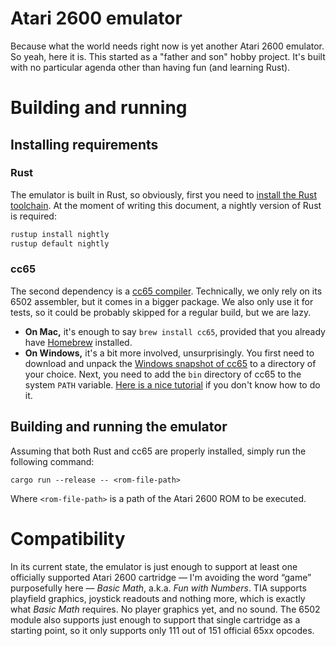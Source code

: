 # Atari 2600 emulator

Because what the world needs right now is yet another Atari 2600 emulator. So yeah, here it is. This started as a "father and son" hobby project. It's built with no particular agenda other than having fun (and learning Rust).

# Building and running

## Installing requirements

### Rust

The emulator is built in Rust, so obviously, first you need to [install the Rust toolchain](https://www.rust-lang.org/tools/install). At the moment of writing this document, a nightly version of Rust is required:

```sh
rustup install nightly
rustup default nightly
```

### cc65

The second dependency is a [cc65 compiler](https://cc65.github.io/). Technically, we only rely on its 6502 assembler, but it comes in a bigger package. We also only use it for tests, so it could be probably skipped for a regular build, but we are lazy.

* **On Mac,** it's enough to say `brew install cc65`, provided that you already have [Homebrew](https://brew.sh/) installed.
* **On Windows,** it's a bit more involved, unsurprisingly. You first need to download and unpack the [Windows snapshot of cc65](https://sourceforge.net/projects/cc65/files/cc65-snapshot-win32.zip) to a directory of your choice. Next, you need to add the `bin` directory of cc65 to the system `PATH` variable. [Here is a nice tutorial](https://www.howtogeek.com/118594/how-to-edit-your-system-path-for-easy-command-line-access/) if you don't know how to do it.

## Building and running the emulator

Assuming that both Rust and cc65 are properly installed, simply run the following command:

```
cargo run --release -- <rom-file-path>
```

Where `<rom-file-path>` is a path of the Atari 2600 ROM to be executed.

# Compatibility

In its current state, the emulator is just enough to support at least one officially supported Atari 2600 cartridge — I'm avoiding the word “game” purposefully here — _Basic Math_, a.k.a. _Fun with Numbers_. TIA supports playfield graphics, joystick readouts and nothing more, which is exactly what _Basic Math_ requires. No player graphics yet, and no sound. The 6502 module also supports just enough to support that single cartridge as a starting point, so it only supports only 111 out of 151 official 65xx opcodes.
